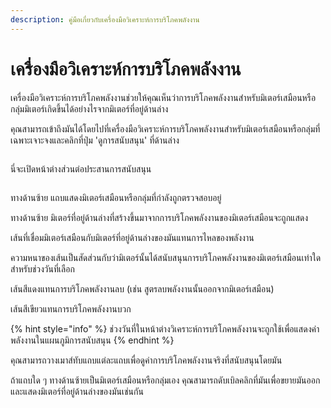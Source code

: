 ```yaml
---
description: คู่มือเกี่ยวกับเครื่องมือวิเคราะห์การบริโภคพลังงาน
---
```


# เครื่องมือวิเคราะห์การบริโภคพลังงาน

เครื่องมือวิเคราะห์การบริโภคพลังงานช่วยให้คุณเห็นว่าการบริโภคพลังงานสำหรับมิเตอร์เสมือนหรือกลุ่มมิเตอร์เกิดขึ้นได้อย่างไรจากมิเตอร์ที่อยู่ด้านล่าง

คุณสามารถเข้าถึงมันได้โดยไปที่เครื่องมือวิเคราะห์การบริโภคพลังงานสำหรับมิเตอร์เสมือนหรือกลุ่มที่เฉพาะเจาะจงและคลิกที่ปุ่ม 'ดูการสนับสนุน' ที่ด้านล่าง

<figure><img src="../.gitbook/assets/image (1).png" alt=""><figcaption></figcaption></figure>

นี่จะเปิดหน้าต่างส่วนต่อประสานการสนับสนุน

<figure><img src="../.gitbook/assets/Screenshot 2025-01-30 at 17.30.19.png" alt=""><figcaption></figcaption></figure>

ทางด้านซ้าย แถบแสดงมิเตอร์เสมือนหรือกลุ่มที่กำลังถูกตรวจสอบอยู่

ทางด้านซ้าย มิเตอร์ที่อยู่ด้านล่างที่สร้างขึ้นมาจากการบริโภคพลังงานของมิเตอร์เสมือนจะถูกแสดง

เส้นที่เชื่อมมิเตอร์เสมือนกับมิเตอร์ที่อยู่ด้านล่างของมันแทนการไหลของพลังงาน

ความหนาของเส้นเป็นสัดส่วนกับว่ามิเตอร์นั้นได้สนับสนุนการบริโภคพลังงานของมิเตอร์เสมือนเท่าใดสำหรับช่วงวันที่เลือก

เส้นสีแดงแทนการบริโภคพลังงานลบ (เช่น สูตรลบพลังงานนั้นออกจากมิเตอร์เสมือน)

เส้นสีเขียวแทนการบริโภคพลังงานบวก

{% hint style="info" %}
ช่วงวันที่ในหน้าต่างวิเคราะห์การบริโภคพลังงานจะถูกใช้เพื่อแสดงค่าพลังงานในแผนภูมิการสนับสนุน
{% endhint %}

คุณสามารถวางเมาส์ทับแถบแต่ละแถบเพื่อดูค่าการบริโภคพลังงานจริงที่สนับสนุนโดยมัน

ถ้าแถบใด ๆ ทางด้านซ้ายเป็นมิเตอร์เสมือนหรือกลุ่มเอง คุณสามารถดับเบิลคลิกที่มันเพื่อขยายมันออกและแสดงมิเตอร์ที่อยู่ด้านล่างของมันเช่นกัน